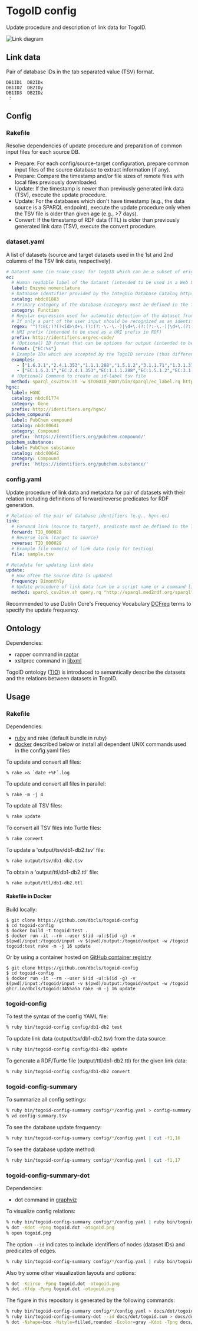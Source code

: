 # TogoID config

Update procedure and description of link data for TogoID.

![Link diagram](https://github.com/dbcls/togoid-config/blob/main/docs/dot/togoid.png?raw=true)

## Link data

Pair of database IDs in the tab separated value (TSV) format.

```
DB1ID1	DB2IDx
DB1ID2	DB2IDy
DB1ID3	DB2IDz
 :
```

## Config

### Rakefile

Resolve dependencies of update procedure and preparation of common input files for each source DB.

* Prepare: For each config/source-target configuration, prepare common input files of the source database to extract information (if any).
* Prepare: Compare the timestamp and/or file sizes of remote files with local files previously downloaded.
* Update: If the timestamp is newer than previously generated link data (TSV), execute the update procedure.
* Update: For the databases which don't have timestamp (e.g., the data source is a SPARQL endpoint), execute the update procedure only when the TSV file is older than given age (e.g., >7 days).
* Convert: If the timestamp of RDF data (TTL) is older than previously generated link data (TSV), execute the convert procedure.

### dataset.yaml

A list of datasets (source and target datasets used in the 1st and 2nd columns of the TSV link data, respectively).

```yaml
# Dataset name (in snake_case) for TogoID which can be a subset of original database divided by the category.
ec:
  # Human readable label of the dataset (intended to be used in a Web UI)
  label: Enzyme nomenclature
  # Database identifier provided by the Integbio Database Catalog https://integbio.jp/dbcatalog/
  catalog: nbdc01883
  # Primary category of the database (category must be defined in the TogoID ontology)
  category: Function
  # Regular expression used for automatic detection of the dataset from identifiers given by users.
  # If only a part of the user input should be recognized as an identifier, use a named capture to indicate the part.
  regex: '^(?:EC:)?(?<id>\d+\.(?:(?:-\.-\.-)|\d+\.(?:(?:-\.-)|\d+\.(?:-|n?\d+))))$'
  # URI prefix (intended to be used as a URI prefix in RDF)
  prefix: http://identifiers.org/ec-code/
  # (Optional) ID format that can be options for output (intended to be used in a Web UI)
  format: ["EC:%s"]
  # Example IDs which are accepted by the TogoID service (thus different types of IDs can be included)
  examples:
    - ["1.6.3.1","2.4.1.353","1.1.1.288","1.5.1.2","3.1.1.71","1.3.1.31","3.5.1.29","1.16.1.1","3.1.3.48","2.3.1.138"]
    - ["EC:1.6.3.1","EC:2.4.1.353","EC:1.1.1.288","EC:1.5.1.2","EC:3.1.1.71","EC:1.3.1.31","EC:3.5.1.29","EC:1.16.1.1","EC:3.1.3.48","EC:2.3.1.138"]
  # (Optional) Command to create an id-label tsv file
  method: sparql_csv2tsv.sh -w $TOGOID_ROOT/bin/sparql/ec_label.rq https://rdfportal.org/sib/sparql
hgnc:
  label: HGNC
  catalog: nbdc01774
  category: Gene
  prefix: http://identifiers.org/hgnc/
pubchem_compound:
  label: PubChem compound
  catalog: nbdc00641
  category: Compound
  prefix: 'https://identifiers.org/pubchem.compound/'
pubchem_substance:
  label: PubChem substance
  catalog: nbdc00642
  category: Compound
  prefix: 'https://identifiers.org/pubchem.substance/'
```

### config.yaml

Update procedure of link data and metadata for pair of datasets with their relation including definitions of forward/reverse predicates for RDF generation.

```yaml
# Relation of the pair of database identifiers (e.g., hgnc-ec)
link:
  # Forward link (source to target), predicate must be defined in the TogoID ontology
  forward: TIO_000028
  # Reverse link (target to source)
  reverse: TIO_000029
  # Example file name(s) of link data (only for testing)
  file: sample.tsv

# Metadata for updating link data
update:
  # How often the source data is updated
  frequency: Bimonthly
  # Update procedure of link data (can be a script name or a command line)
  method: sparql_csv2tsv.sh query.rq "http://sparql.med2rdf.org/sparql"
```

Recommended to use Dublin Core's Frequency Vocabulary [DCFreq](https://www.dublincore.org/specifications/dublin-core/collection-description/frequency/) terms to specify the update frequency.

## Ontology

Dependencies:
* rapper command in [raptor](https://librdf.org/raptor/)
* xsltproc command in [libxml](http://www.xmlsoft.org/)

TogoID ontology ([TIO](http://togoid.dbcls.jp/ontology/)) is introduced to semantically describe the datasets and the relations between datasets in TogoID.

## Usage

### Rakefile

Dependencies:
* [ruby](https://www.ruby-lang.org/) and rake (default bundle in ruby)
* [docker](https://www.docker.com/) described below or install all dependent UNIX commands used in the config.yaml files

To update and convert all files:

```
% rake >& `date +%F`.log
```

To update and convert all files in parallel:

```
% rake -m -j 4
```

To update all TSV files:

```sh
% rake update
```

To convert all TSV files into Turtle files:

```sh
% rake convert
```

To update a 'output/tsv/db1-db2.tsv' file:

```sh
% rake output/tsv/db1-db2.tsv
```

To obtain a 'output/ttl/db1-db2.ttl' file:

```sh
% rake output/ttl/db1-db2.ttl
```

#### Rakefile in Docker

Build locally:

```
$ git clone https://github.com/dbcls/togoid-config
$ cd togoid-config
$ docker build -t togoid:test .
$ docker run -it --rm --user $(id -u):$(id -g) -v $(pwd)/input:/togoid/input -v $(pwd)/output:/togoid/output -w /togoid togoid:test rake -m -j 16 update
```

Or by using a container hosted on [GitHub container registry](https://github.com/dbcls/togoid-config/pkgs/container/togoid)

```
$ git clone https://github.com/dbcls/togoid-config
$ cd togoid-config
$ docker run -it --rm --user $(id -u):$(id -g) -v $(pwd)/input:/togoid/input -v $(pwd)/output:/togoid/output -w /togoid ghcr.io/dbcls/togoid:3455a5a rake -m -j 16 update
```

### togoid-config

To test the syntax of the config YAML file:

```sh
% ruby bin/togoid-config config/db1-db2 test
```

To update link data (output/tsv/db1-db2.tsv) from the data source:

```sh
% ruby bin/togoid-config config/db1-db2 update
```

To generate a RDF/Turtle file (output/ttl/db1-db2.ttl) for the given link data:

```sh
% ruby bin/togoid-config config/db1-db2 convert
```

### togoid-config-summary

To summarize all config settings:

```sh
% ruby bin/togoid-config-summary config/*/config.yaml > config-summary.tsv
% vd config-summary.tsv
```

To see the database update frequency:

```sh
% ruby bin/togoid-config-summary config/*/config.yaml | cut -f1,16
```

To see the database update method:

```sh
% ruby bin/togoid-config-summary config/*/config.yaml | cut -f1,17
```

### togoid-config-summary-dot

Dependencies:
* dot command in [graphviz](https://graphviz.org/)

To visualize config relations:

```sh
% ruby bin/togoid-config-summary config/*/config.yaml | ruby bin/togoid-config-summary-dot > togoid.dot
% dot -Kdot -Ppng togoid.dot -otogoid.png
% open togoid.png
```

The option `--id` indicates to include identifiers of nodes (dataset IDs) and predicates of edges.

```sh
% ruby bin/togoid-config-summary config/*/config.yaml | ruby bin/togoid-config-summary-dot --id > togoid.dot
```

Also try some other visualization layouts and options:

```sh
% dot -Kcirco -Ppng togoid.dot -otogoid.png
% dot -Kfdp -Ppng togoid.dot -otogoid.png
```

The figure in this repository is generated by the following commands:

```sh
% ruby bin/togoid-config-summary config/*/config.yaml > docs/dot/togoid.sum
% ruby bin/togoid-config-summary-dot --id docs/dot/togoid.sum > docs/dot/togoid.dot
% dot -Nshape=box -Nstyle=filled,rounded -Ecolor=gray -Kdot -Tpng docs/dot/togoid.dot -odocs/dot/togoid.png
```
